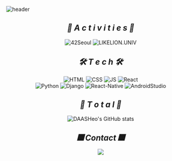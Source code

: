 ![header](https://capsule-render.vercel.app/api?type=waving&color=gradient&height=200&section=header&text=Born&nbsp;to&nbsp;code✈️&fontSize=50)

<div align="center">
  
## ***🌹 A c t i v i t i e s 🌹***
![42Seoul](https://img.shields.io/badge/42Seoul-000000?style=flat-square&logo=42#&logoColor=FFFFFF")
![LIKELION.UNIV](http://is.am/5ywn)<br> <!--made by eun-->
  
## ***🛠 T e c h 🛠***
![HTML](https://img.shields.io/badge/HTML-E34F26?style=flat-square&logo=html5&logoColor=white)
![CSS](https://img.shields.io/badge/CSS-1572B6?style=flat-square&logo=css3&logoColor=white)
![JS](https://img.shields.io/badge/JavaScript-F7DF1E?style=flat-square&logo=javascript&logoColor=black)
![React](https://img.shields.io/badge/React-61DAFB?style=flat-square&logo=react&logoColor=black)
<br>
![Python](https://img.shields.io/badge/Python-3776AB?style=flat-square&logo=python&logoColor=white)
![Django](https://img.shields.io/badge/Django-092E20?style=flat-square&logo=django&logoColor=white)
![React-Native](https://img.shields.io/badge/React%20Native-020202?style=flat-square&logo=create%20react%20app&logoColor=#36d3f3)
![AndroidStudio](https://img.shields.io/badge/Android%20Studio-020202?style=flat-square&logo=android%20studio&logoColor=#46d484)
<br>

## ***🔮 T o t a l 🔮***
![DAASHeo's GitHub stats](https://github-readme-stats.vercel.app/api?username=DAASHeo&hide_title=true&show_icons=true&include_all_commits=false&disable_animations=false&theme=buefy)
  
## ***🎆 Contact 🎆***
<a href="https://velog.io/@eheo"><img src="https://img.shields.io/badge/velog-1DBF73?style=flat-square&logo=Vimeo&logoColor=white"/></a>

<!--
**DAASHeo/DAASHeo** is a ✨ _special_ ✨ repository because its `README.md` (this file) appears on your GitHub profile.

뱃지

<a href="버튼을 눌렀을 때 이동할 링크" target="_blank"><img src="https://img.shields.io/badge/뱃지레이블-배경색?style=뱃지모양&logo=로고&logoColor=로고색상"/></a>
<a href="버튼을 눌렀을 때 이동할 링크" target="_blank"><img src="https://img.shields.io/badge/뱃지레이블-배경색?style=뱃지모양&logo=로고&logoColor=로고색상"/></a>

헤더
![header](https://capsule-render.vercel.app/api?type=slice&color=gradient&height=160&section=header&text=Hi!%20I'm%20Hyein!&fontAlign=50&fontAlignY=70&fontSize=90&fontColor=000000)

Here are some ideas to get you started:


## ***🖥  🖥***
[![Top Langs](https://github-readme-stats.vercel.app/api/top-langs/?username=DAASHEO)](https://github.com/DAASHEO/github-readme-stats)



- 🔭 I’m currently working on ...
- 🌱 I’m currently learning ...
- 👯 I’m looking to collaborate on ...
- 🤔 I’m looking for help with ...
- 💬 Ask me about ...
- 📫 How to reach me: ...
- 😄 Pronouns: ...
- ⚡ Fun fact: ...
-->

